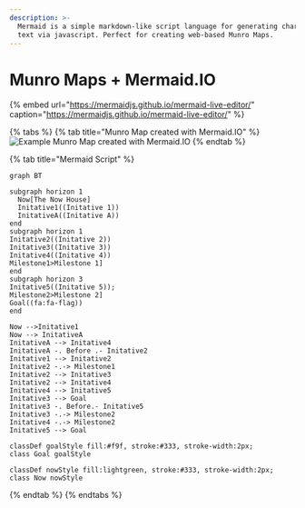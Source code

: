 ```yaml
---
description: >-
  Mermaid is a simple markdown-like script language for generating charts from
  text via javascript. Perfect for creating web-based Munro Maps.
---
```


# Munro Maps + Mermaid.IO

{% embed url="https://mermaidjs.github.io/mermaid-live-editor/" caption="https://mermaidjs.github.io/mermaid-live-editor/" %}

{% tabs %}
{% tab title="Munro Map created with Mermaid.IO" %}
![Example Munro Map created with Mermaid.IO](../.gitbook/assets/mermaid-diagram.svg=1920x1020)
{% endtab %}

{% tab title="Mermaid Script" %}
```text
graph BT

subgraph horizon 1
  Now[The Now House]
  Initative1((Initative 1))
  InitativeA((Initative A))
end
subgraph horizon 1
Initative2((Initative 2))
Initative3((Initative 3))
Initative4((Initative 4))
Milestone1>Milestone 1]
end 
subgraph horizon 3
Initative5((Initative 5));
Milestone2>Milestone 2]
Goal((fa:fa-flag))
end 

Now -->Initative1
Now --> InitativeA
InitativeA --> Initative4
InitativeA -. Before .- Initative2
Initative1 --> Initative2
Initative2 -.-> Milestone1
Initative2 --> Initative3
Initative2 --> Initative4
Initative4 --> Initative5
Initative3 --> Goal
Initative3 -. Before.- Initative5
Initative3 -.-> Milestone2
Initative4 -.-> Milestone2
Initative5 --> Goal

classDef goalStyle fill:#f9f, stroke:#333, stroke-width:2px;
class Goal goalStyle

classDef nowStyle fill:lightgreen, stroke:#333, stroke-width:2px;
class Now nowStyle
```
{% endtab %}
{% endtabs %}




